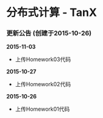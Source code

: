 分布式计算  -  TanX
===============

### 更新公告 (创建于2015-10-26)
<b>2015-11-03</b><br />
* 上传Homework03代码

<b>2015-10-27</b><br />
* 上传Homework02代码

<b>2015-10-26</b><br />
* 上传Homework01代码

